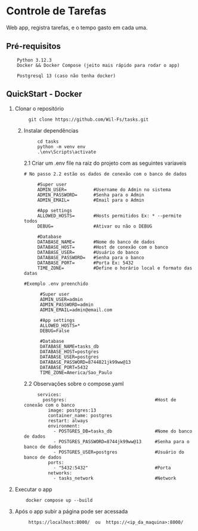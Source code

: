 # Controle de Tarefas

Web app, registra tarefas, e o tempo gasto em cada uma.

## Pré-requisitos

```
    Python 3.12.3
    Docker && Docker Compose (jeito mais rápido para rodar o app)
    
    Postgresql 13 (caso não tenha docker)
```

## QuickStart - Docker

1. Clonar o repositório
    
   ```shell
        git clone https://github.com/Wil-Fs/tasks.git
   ```

   2. Instalar dependências 

      ```shell
           cd tasks
           python -m venv env
           .\env\Scripts\activate
      ```
      2.1 Criar um .env file na raiz do projeto com as seguintes variaveis
      ```
      # No passo 2.2 estão os dados de conexão com o banco de dados
        
           #Super user   
           ADMIN_USER=          #Username do Admin no sistema
           ADMIN_PASSWORD=      #Senha para o Admin   
           ADMIN_EMAIL=         #Email para o Admin
        
           #App settings
           ALLOWED_HOSTS=       #Hosts permitidos Ex: * --permite todos
           DEBUG=               #Ativar ou não o DEBUG
            
           #Database  
           DATABASE_NAME=       #Nome do banco de dados
           DATABASE_HOST=       #Host de conexão com o banco
           DATABASE_USER=       #Usuário do banco
           DATABASE_PASSWORD=   #Senha para o banco
           DATABASE_PORT=       #Porta Ex: 5432
           TIME_ZONE=           #Define o horário local e formato das datas
   
      #Exemplo .env preenchido
      
            #Super user
            ADMIN_USER=admin
            ADMIN_PASSWORD=admin
            ADMIN_EMAIL=admin@email.com
         
            #App settings
            ALLOWED_HOSTS=*
            DEBUG=False
         
            #Database
            DATABASE_NAME=tasks_db
            DATABASE_HOST=postgres
            DATABASE_USER=postgres
            DATABASE_PASSWORD=8744821jk99ww@13
            DATABASE_PORT=5432
            TIME_ZONE=America/Sao_Paulo
      ```
      2.2 Observações sobre o compose.yaml
       ```
            services:
              postgres:                                 #Host de conexão com o banco
                image: postgres:13
                container_name: postgres
                restart: always
                environment:
                  - POSTGRES_DB=tasks_db                #Nome do banco de dados
                  - POSTGRES_PASSWORD=8744jk99ww@13     #Senha para o banco de dados
                  - POSTGRES_USER=postgres              #Usuário do banco de dados
                ports:
                  - "5432:5432"                         #Porta
                networks:
                  - tasks_network                       #Network
       ```
3. Executar o app
    ```shell
        docker compose up --build
    ```
4. Após o app subir a página pode ser acessada
   ```
        https://localhost:8000/  ou  https://<ip_da_maquina>:8000/
   ```